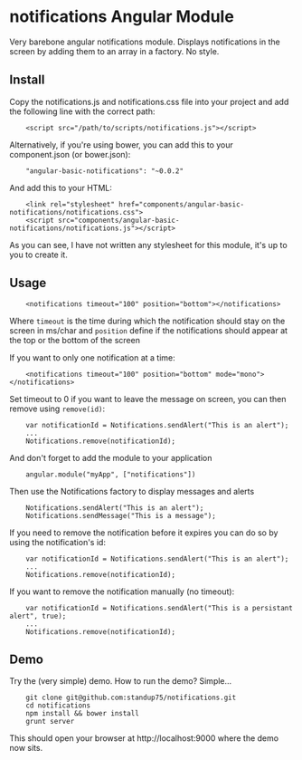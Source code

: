 notifications Angular Module
=============================

Very barebone angular notifications module. Displays notifications in the screen by adding them to an array in a factory. No style.

Install
-------

Copy the notifications.js and notifications.css file into your project and add the following line with the correct path:

		<script src="/path/to/scripts/notifications.js"></script>

Alternatively, if you're using bower, you can add this to your component.json (or bower.json):

		"angular-basic-notifications": "~0.0.2"

And add this to your HTML:

		<link rel="stylesheet" href="components/angular-basic-notifications/notifications.css">
		<script src="components/angular-basic-notifications/notifications.js"></script>

As you can see, I have not written any stylesheet for this module, it's up to you to create it.

Usage
-----
		<notifications timeout="100" position="bottom"></notifications>

Where `timeout` is the time during which the notification should stay on the screen in ms/char
and `position` define if the notifications should appear at the top or the bottom of the screen

If you want to only one notification at a time:

		<notifications timeout="100" position="bottom" mode="mono"></notifications>

Set timeout to 0 if you want to leave the message on screen, you can then remove using `remove(id)`:

		var notificationId = Notifications.sendAlert("This is an alert");	
		...
		Notifications.remove(notificationId);

And don't forget to add the module to your application

		angular.module("myApp", ["notifications"])

Then use the Notifications factory to display messages and alerts

		Notifications.sendAlert("This is an alert");
		Notifications.sendMessage("This is a message");

If you need to remove the notification before it expires you can do so by using the notification's id:

		var notificationId = Notifications.sendAlert("This is an alert");
		...
		Notifications.remove(notificationId);

If you want to remove the notification manually (no timeout):

		var notificationId = Notifications.sendAlert("This is a persistant alert", true);
		...
		Notifications.remove(notificationId);

Demo
----

Try the (very simple) demo. How to run the demo? Simple...

		git clone git@github.com:standup75/notifications.git
		cd notifications
		npm install && bower install
		grunt server

This should open your browser at http://localhost:9000 where the demo now sits.
